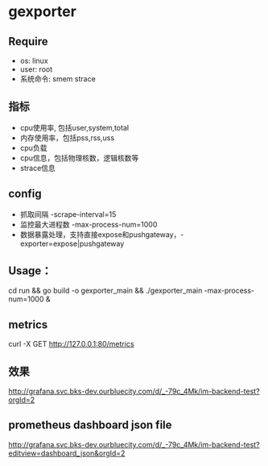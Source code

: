 # gexporter

## Require
* os: linux
* user: root
* 系统命令: smem strace

## 指标
*  cpu使用率, 包括user,system,total
*  内存使用率，包括pss,rss,uss
*  cpu负载
*  cpu信息，包括物理核数，逻辑核数等
*  strace信息

## config
*  抓取间隔 -scrape-interval=15
*  监控最大进程数 -max-process-num=1000
*  数据暴露处理，支持直接expose和pushgateway，-exporter=expose|pushgateway

## Usage：
cd run && go build -o gexporter_main && ./gexporter_main -max-process-num=1000 &

## metrics
curl -X GET http://127.0.0.1:80/metrics

## 效果
http://grafana.svc.bks-dev.ourbluecity.com/d/_-79c_4Mk/im-backend-test?orgId=2

## prometheus dashboard json file
http://grafana.svc.bks-dev.ourbluecity.com/d/_-79c_4Mk/im-backend-test?editview=dashboard_json&orgId=2